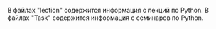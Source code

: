 В файлах "lection" содержится информация с лекций по Python.
В файлах "Task" содержится информация с семинаров по Python.